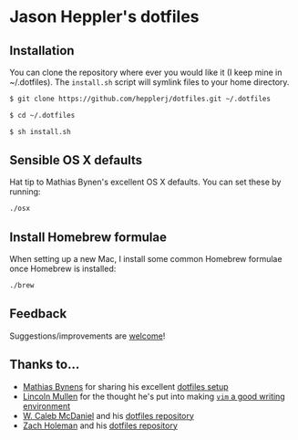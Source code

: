 # Jason Heppler's dotfiles

## Installation

You can clone the repository where ever you would like it (I keep mine
in ~/.dotfiles). The `install.sh` script will symlink files to
your home directory. 

```bash
$ git clone https://github.com/hepplerj/dotfiles.git ~/.dotfiles

$ cd ~/.dotfiles

$ sh install.sh
```

## Sensible OS X defaults

Hat tip to Mathias Bynen's excellent OS X defaults. You can set these
by running:

```bash
./osx
```

## Install Homebrew formulae

When setting up a new Mac, I install some common Homebrew formulae once
Homebrew is installed:

```bash
./brew
```

## Feedback

Suggestions/improvements are
[welcome](https://github.com/hepplerj/dotfiles/issues)!

## Thanks to...

* [Mathias Bynens](http://mathiasbynens.be) for sharing his excellent [dotfiles setup](https://github.com/mathiasbynens/dotfiles)
* [Lincoln Mullen](http://lincolnmullen.com/) for the thought he's put into making [`vim` a good writing environment](http://lincolnmullen.com/blog/writing-in-vim-with-placeholders-and-quickfix/)
* [W. Caleb McDaniel](http://wcm1.web.rice.edu) and his [dotfiles repository](https://github.com/wcaleb/dotfiles)
* [Zach Holeman](http://zachholman.com) and his [dotfiles repository](https://github.com/holman/dotfiles)
